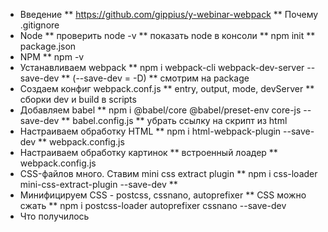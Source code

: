 * Введение
  ** https://github.com/gippius/y-webinar-webpack
  ** Почему .gitignore
* Node
  ** проверить node -v
  ** показать node в консоли
  ** npm init
  ** package.json
* NPM
  ** npm -v
* Устанавливаем webpack 
  ** npm i webpack-cli webpack-dev-server --save-dev 
  ** (--save-dev = -D)
  ** смотрим на package
* Создаем конфиг webpack.conf.js
  ** entry, output, mode, devServer
  ** сборки dev и build в scripts
* Добавляем babel
  ** npm i @babel/core  @babel/preset-env core-js --save-dev
  ** babel.config.js
  ** убрать ссылку на скрипт из html
* Настраиваем обработку HTML
  ** npm i html-webpack-plugin --save-dev 
  ** webpack.config.js
* Настраиваем обработку картинок
  ** встроенный лоадер
  ** webpack.config.js
* CSS-файлов много. Ставим mini css extract plugin
  ** npm i css-loader mini-css-extract-plugin --save-dev
  ** 
* Минифицируем CSS - postcss, cssnano, autoprefixer
  ** CSS можно сжать
  ** npm i postcss-loader autoprefixer cssnano --save-dev
* Что получилось